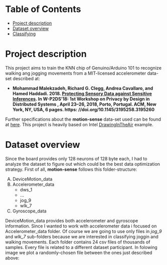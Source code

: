 Table of Contents
=================

   * [Project description](#project-description)
   * [Dataset overview](#dataset-overview)
   * [Classifying](#classifying)

# Project description
This project aims to train the KNN chip of Genuino/Arduino 101 to recognize walking ang jogging movements from a MIT-licensed accelerometer data-set described at:
* **Mohammad Malekzadeh, Richard G. Clegg, Andrea Cavallaro, and Hamed Haddadi. 2018. [Protecting Sensory Data against Sensitive Inferences](https://arxiv.org/abs/1802.07802). In W-P2DS’18: 1st Workshop on Privacy by Design in Distributed Systems , April 23–26, 2018, Porto, Portugal. ACM, New York, NY, USA, 6 pages. https: //doi.org/10.1145/3195258.3195260**

Further specifications about the <b>motion-sense</b> data-set used can be found at <a href="https://github.com/mmalekzadeh/motion-sense">here</a>. This project is heavily based on Intel <a href="https://github.com/intel/Intel-Pattern-Matching-Technology/tree/master/examples/DrawingInTheAir">DrawingInTheAir</a> example.

# Dataset overview
Since the board provides only 128 neurons of 128 byte each, I had to analyze the dataset to figure out which could be the best data optimization strategy. First of all, <b>motion-sense</b> follows this folder-structure:
<ol type="A">
  <li>DeviceMotion_data</li>
  <li>Accelerometer_data
    <ul>
      <li>dws_1</li>
      <li>...</li>
      <li>jog_9</li>
      <li>wlk_7</li>
    </ul>
  </li>
  <li>Gyroscope_data</li>
</ol>
DeviceMotion_data provides both accelerometer and gyroscope information. Since I wanted to work with accelerometer data i focused on Accelerometer_data folder. Of course we are going to use only files in <i>jog_9</i> and <i>wlk_7</i> sub-folders because we are interested in classifying joggin and walking movements. Each folder contains 24 csv files of thousands of samples. Every file is related to a different dataset participant.
In folowing image we plot a randomly-chosen file between the ones just described above:
